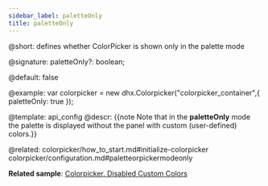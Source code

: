 ```yaml
---
sidebar_label: paletteOnly
title: paletteOnly
---          
```


@short: defines whether ColorPicker is shown only in the palette mode

@signature: paletteOnly?: boolean;

@default: false

@example: 
var colorpicker = new dhx.Colorpicker("colorpicker_container",{
	paletteOnly: true
});


@template:	api_config
@descr: 
{{note Note that in the **paletteOnly** mode the palette is displayed without the panel with custom (user-defined) colors.}}

@related: colorpicker/how_to_start.md#initialize-colorpicker
colorpicker/configuration.md#paletteorpickermodeonly

**Related sample**: [Colorpicker. Disabled Custom Colors](https://snippet.dhtmlx.com/3d75mz19)
